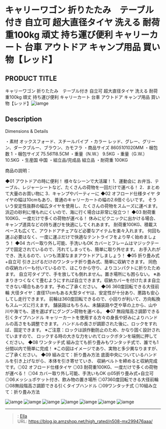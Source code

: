 # キャリーワゴン 折りたたみ　テーブル付き 自立可 超大直径タイヤ 洗える 耐荷重100kg 頑丈 持ち運び便利 キャリーカート 台車 アウトドア キャンプ用品 買い物【レッド】


## PRODUCT TITLE 

キャリーワゴン 折りたたみ　テーブル付き 自立可 超大直径タイヤ 洗える 耐荷重100kg 頑丈 持ち運び便利 キャリーカート 台車 アウトドア キャンプ用品 買い物【レッド】![iamge](https://b2bfiles1.gigab2b.cn/image/wkseller/304/20230307_f44b5dfcf75527f9f315ee01557b97ff.jpg)

## Description

Dimensions &amp; Details

・素材 オックスフォード、スチールパイプ ・カラー レッド、グレー、グリーン、ダークブルー、ブラウン、カモフラ ・商品サイズ 860*510*1020MM ・梱包数 1 ・梱包サイズ 75.5*61*18.5CM ・重量（N.W.） 9.5KG ・重量（G.W.） 10.5KG ・生産国 中国 ・組立品/完成品 組立品 ・耐荷重 100KG




商品の説明：

◆01 アウトドアの時に便利！  様々なシーンで大活躍！  1．運動会に  お弁当、テーブル、レジャーシートなど、たくさんの荷物を一回だけで運べる！  2．まとめて大量のお買い物に  3．キャンプやパーティーに    ◆02 オフロード仕様タイヤ  タイヤの幅は10cmもあり、普通のキャリーカートの幅の2.6倍ぐらいです。  そういう安定性抜群の幅広タイヤを使用し、たくさんの荷物をスムーズに運べます。  浜辺の砂利に埋もれにくいので、海に行く場合は非常に役立つ！    ◆03 耐荷重100KG、一度だけで多くの荷物が運べる！  休みにピクニックに出かける場合、キャンプ道具などの持ち運びを快適にしてくれあます。  耐荷重100KG、積載スペースも広くて、アウトドアチェアなど必要なアイテムを楽々入れます。  何回も運ぶ必要はなく、一度に運ぶだけで快適なテントライフをより早く始めましょう！    ◆04 カバー取り外し可能、手洗いもOK  カバーとフレームはマジックテープで固定されているので、汚れてしまっても、簡単に取り外せます。  お手入れができ、洗えるので、いつも清潔なままアウトドアしましょう！    ◆05 折り畳み式&#43;自立可  引き上げるだけのワンタッチ折り畳み式、簡単に収納できます。  同色の収納カバーも付いているので、ほこりから守り、よりコンパクトに折りたためます。  自立可タイプで、手を放しても倒れません。置き場所にも困らない。  ※あまりきつくなくて畳むようにすれば自立できます。収納カバーを付けたまま自立できない場合もあります。予めご了承ください。      ◆06 360度回転できる大径前輪  大径タイヤ：直径17cmもある大型タイヤは、安定性が十分あり、悪路も安心してし走行できます。  前輪は360度回転できるので、小回りが利いて、方向転換もスムーズに行えます。 舗装路はもちろん、未舗装路や芝や草の上から、山や川や海でも、道を選ばずにグングン荷物を運べる。    ◆07 無段階高さ調節できる引くタイプハンドル  キャリーカートを使用する方々の身長や好みによりハンドルの高さをも調整できます。  ハンドルの長さが調節された後に、ロックをすれば、固定できます。  ※ご注意：ロックは誤作動防止のため、かなり固く設計されていますので、 ロックする時の大きな力をいれてロックボタンを端側に押してください。    ◆08 ワンタッチ式  組み立ても折り畳みもワンタッチ式で、誰でも1分間以内で簡単に完成！  ※この図はイメージであり、実物と多少異なりますが、ご了承ください。    ◆09 組み立て：折り畳み方法  底面中央についているハンドルを引き上げながら、本体を引き寄せていき、 収納ベルトを締めると収納完成です。◎02 オフロード仕様タイヤ
◎03 耐荷重100KG、一度だけで多くの荷物が運べる！
◎04 カバー取り外し可能、手洗いもOK
◎05折り畳み式&#43;自立可
◎06メッシュポケット付き、飲み物の置き場所
◎07360度回転できる大径前輪
◎08無段階高さ調節できる引くタイプハンドル
◎09ワンタッチ式
◎10組み立て：折り畳み方法

![iamge](https://b2bfiles1.gigab2b.cn/image/wkseller/304/20230306_e90993174108c7d4a19bb9bc9a3cec9f.jpg)
![iamge](https://b2bfiles1.gigab2b.cn/image/wkseller/304/20230306_a1bf75907fb02688a82c7895b62a7617.jpg)
![iamge](https://b2bfiles1.gigab2b.cn/image/wkseller/304/20230306_b8e1d312a9e1a895fa09a3c4b627a57d.jpg)
![iamge](https://b2bfiles1.gigab2b.cn/image/wkseller/304/20230306_36bb0c7c00fb2e06a77007f1164f9501.jpg)
![iamge](https://b2bfiles1.gigab2b.cn/image/wkseller/304/20230306_3069d71f7bab1879bad85ed0975f197d.jpg)
![iamge](https://b2bfiles1.gigab2b.cn/image/wkseller/304/20230306_0af9339cae5f721794b734bdad306f13.jpg)
![iamge](https://b2bfiles1.gigab2b.cn/image/wkseller/304/20230306_24e1566e6948df0f12ccb8b8f7475e6a.jpg)


---

> : [Ella](https://blog.jp.amzshop.net/)  
> URL: https://blog.jp.amzshop.net/high_rated/n508-mx299476aaa/  

